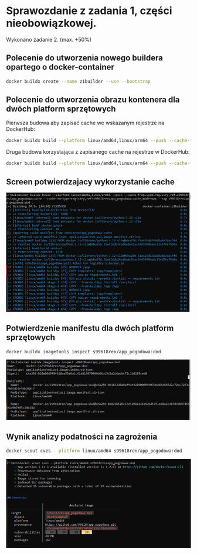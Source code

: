 # Sprawozdanie z zadania 1, części nieobowiązkowej. 
Wykonano zadanie 2. (max. +50%)

## Polecenie do utworzenia nowego buildera opartego o docker-container
```bash
docker buildx create --name z1builder --use --bootstrap
```
## Polecenie do utworzenia obrazu kontenera dla dwóch platform sprzętowych
Pierwsza budowa aby zapisać cache we wskazanym rejestrze na DockerHub:
```bash
docker buildx build --platform linux/amd64,linux/arm64 --push --cache-to=type=registry,ref=s99618ren/app_pogodowa:cache,mode=max --tag s99618ren/app_pogodowa:dod .
```
Druga budowa korzystająca z zapisanego cache na rejestrze w DockerHub:
```bash
docker buildx build --platform linux/amd64,linux/arm64 --push --cache-from=type=registry,ref=s99618ren/app_pogodowa:cache --cache-to=type=registry,ref=s99618ren/app_pogodowa:cache,mode=max --tag s99618ren/app_pogodowa:dod .
```
## Screen potwierdzajacy wykorzystanie cache
![Wynik1](z1dod2_99618.PNG)

## Potwierdzenie manifestu dla dwóch platform sprzętowych 
```bash
docker buildx imagetools inspect s99618ren/app_pogodowa:dod
```
![Wynik1](z1dod1_99618.PNG)

## Wynik analizy podatności na zagrożenia
```bash
docker scout cves --platform linux/amd64 s99618ren/app_pogodowa:dod
```
![Wynik3](z1dod3_99618.PNG)
